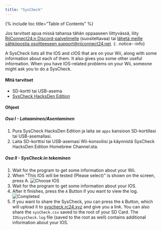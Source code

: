 ```yaml
---
title: "SysCheck"
---
```


{% include toc title="Table of Contents" %}

Jos tarvitset apua missä tahansa tähän oppaaseen liittyvässä, liity [RiiConnect24:n Discord-palvelimelle](https://discord.gg/rc24) (suositeltavaa) tai [ lähetä meille sähköpostia osoitteeseen support@riiconnect24.net](mailto:support@riiconnect24.net).
{: .notice--info}

A SysCheck lists all the IOS and cIOS that are on your Wii, along with some information about each of them. It also gives you some other useful information. When you have IOS-related problems on your Wii, someone might ask you to do a SysCheck.

#### Mitä tarvitset

* SD-kortti tai USB-asema
* [SysCheck HacksDen Edition](/assets/files/SysCheckHDE.zip)

#### Ohjeet
##### Osa I - Lataaminen/Asentaminen

1. Pura SysCheck HacksDen Edition ja laita se `apps` kansioon SD-kortillasi tai USB-asemallasi.
2. Laita SD-korttisi tai USB-asemasi Wii-konsoliisi ja käynnistä SysCheck HacksDen Edition Homebrew Channel:sta.

##### Osa II - SysCheck:in tekeminen

1. Wait for the program to get some information about your Wii.
2. When "This IOS will be tested (Please select)" is shown on the screen, press A. ![Choose IOS](/images/SysCheck/1.png)
3. Wait for the program to get some information about your IOS.
4. After it finishes, press the `A` Button if you want to view the log. ![Completed](/images/SysCheck/2.png)
5. If you want to share the SysCheck, you can press the `A` Button, which will upload it to [syscheck.rc24.xyz](https://syscheck.rc24.xyz/) and give you a link. You can also share the `sysCheck.csv` saved to the root of your SD Card. The `IOSsysCheck.log` file (saved to the root as well) contains additional information about your IOS.
